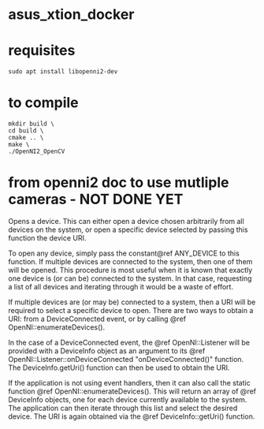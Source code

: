 # asus_xtion_docker

# requisites

    sudo apt install libopenni2-dev

# to compile

    mkdir build \
    cd build \
    cmake .. \
    make \
    ./OpenNI2_OpenCV


# from openni2 doc to use mutliple cameras - NOT DONE YET

Opens a device.  This can either open a device chosen arbitrarily from all devices
on the system, or open a specific device selected by passing this function the device URI.

To open any device, simply pass the constant@ref ANY_DEVICE to this function.  If multiple
devices are connected to the system, then one of them will be opened.  This procedure is most
useful when it is known that exactly one device is (or can be) connected to the system.  In that case,
requesting a list of all devices and iterating through it would be a waste of effort.

If multiple devices are (or may be) connected to a system, then a URI will be required to select
a specific device to open.  There are two ways to obtain a URI: from a DeviceConnected event, or
by calling @ref OpenNI::enumerateDevices().

In the case of a DeviceConnected event, the @ref OpenNI::Listener will be provided with a DeviceInfo object
as an argument to its @ref OpenNI::Listener::onDeviceConnected "onDeviceConnected()" function.  
The DeviceInfo.getUri() function can then be used to obtain the URI.

If the application is not using event handlers, then it can also call the static function
@ref OpenNI::enumerateDevices().  This will return an array of @ref DeviceInfo objects, one for each device
currently available to the system.  The application can then iterate through this list and
select the desired device.  The URI is again obtained via the @ref DeviceInfo::getUri() function.